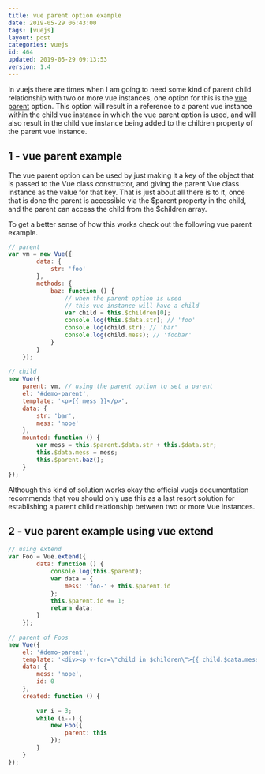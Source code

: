 ```yaml
---
title: vue parent option example
date: 2019-05-29 06:43:00
tags: [vuejs]
layout: post
categories: vuejs
id: 464
updated: 2019-05-29 09:13:53
version: 1.4
---
```


In vuejs there are times when I am going to need some kind of parent child relationship with two or more vue instances, one option for this is the [vue parent](https://vuejs.org/v2/api/#parent) option. This option will result in a reference to a parent vue instance within the child vue instance in which the vue parent option is used, and will also result in the child vue instance being added to the children property of the parent vue instance.

<!-- more -->

## 1 - vue parent example

The vue parent option can be used by just making it a key of the object that is passed to the Vue class constructor, and giving the parent Vue class instance as the value for that key. That is just about all there is to it, once that is done the parent is accessible via the $parent property in the child, and the parent can access the child from the $children array.

To get a better sense of how this works check out the following vue parent example.

```js
// parent
var vm = new Vue({
        data: {
            str: 'foo'
        },
        methods: {
            baz: function () {
                // when the parent option is used
                // this vue instance will have a child
                var child = this.$children[0];
                console.log(this.$data.str); // 'foo'
                console.log(child.str); // 'bar'
                console.log(child.mess); // 'foobar'
            }
        }
    });
 
// child
new Vue({
    parent: vm, // using the parent option to set a parent
    el: '#demo-parent',
    template: '<p>{{ mess }}</p>',
    data: {
        str: 'bar',
        mess: 'nope'
    },
    mounted: function () {
        var mess = this.$parent.$data.str + this.$data.str;
        this.$data.mess = mess;
        this.$parent.baz();
    }
});
```

Although this kind of solution works okay the official vuejs documentation recommends that you should only use this as a last resort solution for establishing a parent child relationship between two or more Vue instances.

## 2 - vue parent example using vue extend

```js
// using extend
var Foo = Vue.extend({
        data: function () {
            console.log(this.$parent);
            var data = {
                mess: 'foo-' + this.$parent.id
            };
            this.$parent.id += 1;
            return data;
        }
    });
 
// parent of Foos
new Vue({
    el: '#demo-parent',
    template: '<div><p v-for=\"child in $children\">{{ child.$data.mess }}</p></div>',
    data: {
        mess: 'nope',
        id: 0
    },
    created: function () {
 
        var i = 3;
        while (i--) {
            new Foo({
                parent: this
            });
        }
    }
});
```